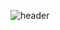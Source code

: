 ![header](https://capsule-render.vercel.app/api?type=waving&color:E3A6AE,&height=300&section=header&text=Jinwoo%20Ha&fontSize=90)
